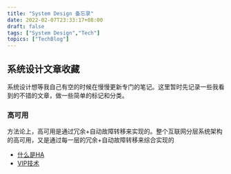 ```yaml
---
title: "System Design 备忘录"
date: 2022-02-07T23:33:17+08:00
draft: false
tags: ["System Design","Tech"]
topics: ["TechBlog"]
---
```


## 系统设计文章收藏
系统设计想等我自己有空的时候在慢慢更新专门的笔记。这里暂时先记录一些我看到的不错的文章，做一些简单的标记和分类。


### 高可用
方法论上，高可用是通过冗余+自动故障转移来实现的。整个互联网分层系统架构的高可用，又是通过每一层的冗余+自动故障转移来综合实现的

* [什么是HA](https://zhuanlan.zhihu.com/p/43723276)
* [VIP技术](http://www.xumenger.com/virtual-ip-20190220/)

